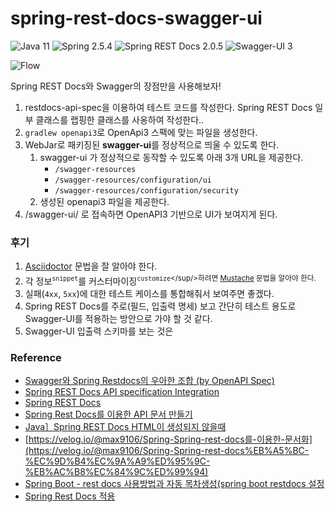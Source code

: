 # spring-rest-docs-swagger-ui

![Java 11](https://img.shields.io/badge/Java-11-blue?style=flat-square)
![Spring 2.5.4](https://img.shields.io/badge/Spring_Framework-2.5.4-blue?style=flat-square)
![Spring REST Docs 2.0.5](https://img.shields.io/badge/Spring_REST_Docs-2.0.5-blue?style=flat-square)
![Swagger-UI 3](https://img.shields.io/badge/Swagger_UI-3.0.0-blue?style=flat-square)

![Flow](https://i.imgur.com/yBFJfRW.png)

Spring REST Docs와 Swagger의 장점만을 사용해보자!

1. restdocs-api-spec을 이용하여 테스트 코드를 작성한다. Spring REST Docs 일부 클래스를 랩핑한 클래스를 사옹하여 작성한다..
2. `gradlew openapi3`로 OpenApi3 스팩에 맞는 파일을 생성한다.
3. WebJar로 패키징된 **swagger-ui**를 정상적으로 띄울 수 있도록 한다.
    1. swagger-ui 가 정상적으로 동작할 수 있도록 아래 3개 URL을 제공한다.
        - `/swagger-resources`
        - `/swagger-resources/configuration/ui`
        - `/swagger-resources/configuration/security`
    2. 생성된 openapi3 파일을 제공한다.
4. /swagger-ui/ 로 접속하면 OpenAPI3 기반으로 UI가 보여지게 된다.

### 후기

1. [Asciidoctor](https://docs.asciidoctor.org/asciidoc/latest/) 문법을 잘 알아야 한다.
2. 각 정보<sup>`snippet`</sup>를 커스터마이징<sup>`customize`</sup/>하려면 [Mustache](https://mustache.github.io/mustache.5.html) 문법을
   알아야 한다.
3. 실패(`4xx`, `5xx`)에 대한 테스트 케이스를 통합해줘서 보여주면 좋겠다.
4. Spring REST Docs를 주로(필드, 입출력 명세) 보고 간단히 테스트 용도로 Swagger-UI를 적용하는 방안으로 가야 할 것 같다.
5. Swagger-UI 입출력 스키마를 보는 것은  

### Reference

* [Swagger와 Spring Restdocs의 우아한 조합 (by OpenAPI Spec)](https://taetaetae.github.io/posts/a-combination-of-swagger-and-spring-restdocs/)
* [Spring REST Docs API specification Integration](https://github.com/ePages-de/restdocs-api-spec)
* [Spring REST Docs](https://docs.spring.io/spring-restdocs/docs/current/reference/html5/)
* [Spring Rest Docs를 이용한 API 문서 만들기](https://jaehun2841.github.io/2019/08/04/2019-08-04-spring-rest-docs/)
* [Java］Spring REST Docs HTML이 생성되지 않을때](https://blog.hodory.dev/2019/12/04/spring-rest-docs-with-gradle-not-working-html5/)
* [https://velog.io/@max9106/Spring-Spring-rest-docs를-이용한-문서화](https://velog.io/@max9106/Spring-Spring-rest-docs%EB%A5%BC-%EC%9D%B4%EC%9A%A9%ED%95%9C-%EB%AC%B8%EC%84%9C%ED%99%94)
* [Spring Boot - rest docs 사용방법과 자동 목차생성(spring boot restdocs 설정](https://galid1.tistory.com/736)
* [Spring Rest Docs 적용](https://techblog.woowahan.com/2597/)
